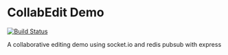 CollabEdit Demo
======

[![Build Status](https://api.travis-ci.org/az7arul/collabEditDemo.png)](http://travis-ci.org/az7arul/collabEditDemo)

A collaborative editing demo using socket.io and redis pubsub with express